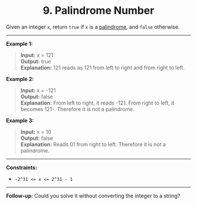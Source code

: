 
<br>

<h1 align="center">
  9. Palindrome Number
</h1>

Given an integer `x`, return `true` if `x` is a [palindrome](https://en.wikipedia.org/wiki/Palindrome), and `false` otherwise.

---

**Example 1:**
> **Input:** x = 121<br>
> **Output:** true<br>
> **Explanation:** 121 reads as 121 from left to right and from right to left.

**Example 2:**
>**Input:** x = -121<br>
>**Output:** false<br>
> **Explanation:** From left to right, it reads -121. From right to left, it becomes 121-. Therefore it is not a palindrome.

**Example 3:**
>**Input:** x = 10<br>
>**Output:** false<br>
> **Explanation:** Reads 01 from right to left. Therefore it is not a palindrome.

---

**Constraints:**
- `-2^31 <= x <= 2^31 - 1`

---

**Follow-up:** Could you solve it without converting the integer to a string?